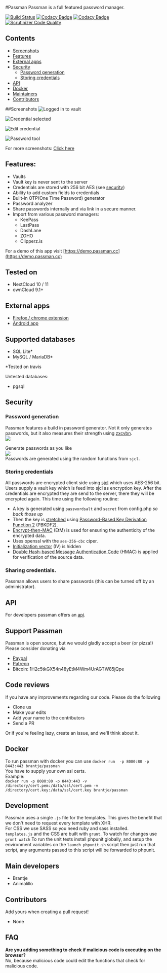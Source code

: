 #Passman
Passman is a full featured password manager.

[![Build Status](https://travis-ci.org/nextcloud/passman.svg?branch=master)](https://travis-ci.org/nextcloud/passman)
[![Codacy Badge](https://api.codacy.com/project/badge/Grade/749bb288c9fd4592a73056549d44a85e)](https://www.codacy.com/app/brantje/passman?utm_source=github.com&amp;utm_medium=referral&amp;utm_content=nextcloud/passman&amp;utm_campaign=Badge_Grade)
[![Codacy Badge](https://api.codacy.com/project/badge/Coverage/749bb288c9fd4592a73056549d44a85e)](https://www.codacy.com/app/brantje/passman?utm_source=github.com&utm_medium=referral&utm_content=nextcloud/passman&utm_campaign=Badge_Coverage)
[![Scrutinizer Code Quality](https://scrutinizer-ci.com/g/nextcloud/passman/badges/quality-score.png?b=master)](https://scrutinizer-ci.com/g/nextcloud/passman/?branch=master)


## Contents
* [Screenshots](https://github.com/nextcloud/passman#Screenshots) 
* [Features](https://github.com/nextcloud/passman#features) 
* [External apps](https://github.com/nextcloud/passman#external-apps)
* [Security](https://github.com/nextcloud/passman#security)
  * [Password generation](https://github.com/nextcloud/passman#password-generation)
  * [Storing credentials](https://github.com/nextcloud/passman#storing-credentials)
* [API](https://github.com/nextcloud/passman#api)
* [Docker](https://github.com/nextcloud/passman#docker)
* [Maintainers](https://github.com/nextcloud/passman#main-developers)
* [Contributors](https://github.com/nextcloud/passman#contributors)




##Screenshots
![Logged in to vault](http://i.imgur.com/ciShQZg.png)   

![Credential selected](http://i.imgur.com/3tENldT.png)   

![Edit credential](http://i.imgur.com/Iwm3hUe.png)   

![Password tool](http://i.imgur.com/ZYkN70r.png)

For more screenshots: [Click here](http://imgur.com/a/giKVt)


## Features:
- Vaults
- Vault key is never sent to the server
- Credentials are stored with 256 bit AES (see [security](https://github.com/nextcloud/passman#security))
- Ability to add custom fields to credentials
- Built-in OTP(One Time Password) generator
- Password analyzer
- Share passwords internally and via link in a secure manner.
- Import from various password managers:
  - KeePass
  - LastPass
  - DashLane
  - ZOHO
  - Clipperz.is


For a demo of this app visit [https://demo.passman.cc](https://demo.passman.cc)

## Tested on
- NextCloud 10 / 11
- ownCloud 9.1+


## External apps
- [Firefox / chrome extension](https://github.com/nextcloud/passman-webextension)
- [Android app](https://github.com/nextcloud/passman-android)


## Supported databases
- SQL Lite*
- MySQL / MariaDB*

*Tested on travis

Untested databases:
- pgsql

## Security

### Password generation
Passman features a build in password generator.
Not it only generates passwords, but it also measures their strength using [zxcvbn](https://github.com/dropbox/zxcvbn).   
![](http://i.imgur.com/2qVBUfM.png)   

Generate passwords as you like   
![](http://i.imgur.com/jcRicOV.png)   
Passwords are generated using the random functions from `sjcl`.


### Storing credentials
All passwords are encrypted client side using [sjcl](https://github.com/bitwiseshiftleft/sjcl) which uses AES-256 bit.
Users supply a vault key which is feed into sjcl as encryption key.
After the credentials are encrypted they are send to the server, there they will be encrypted again.
This time using the following routine:
- A key is generated using `passwordsalt` and `secret` from config.php *so back those up*
- Then the key is [stretched](http://en.wikipedia.org/wiki/Key_stretching) using [Password-Based Key Derivation Function 2](http://en.wikipedia.org/wiki/PBKDF2) (PBKDF2).
- [Encrypt-then-MAC](http://en.wikipedia.org/wiki/Authenticated_encryption#Approaches_to_Authenticated_Encryption) (EtM) is used for ensuring the authenticity of the encrypted data.
- Uses openssl with the `aes-256-cbc` ciper.
- [Initialization vector](http://en.wikipedia.org/wiki/Initialization_vector) (IV) is hidden
- [Double Hash-based Message Authentication Code](http://en.wikipedia.org/wiki/Hash-based_message_authentication_code) (HMAC) is applied for verification of the source data.


### Sharing credentials.
Passman allows users to share passwords (this can be turned off by an administrator). 



## API 
For developers passman offers an [api](https://github.com/nextcloud/passman/wiki/API).

## Support Passman
Passman is open source, but we would gladly accept a beer (or pizza!)   
Please consider donating via
- [Paypal](https://www.paypal.com/cgi-bin/webscr?cmd=_s-xclick&hosted_button_id=6YS8F97PETVU2)
- [Patreon](https://www.patreon.com/user?u=4833592)
- Bitcoin: 1H2c5tkGX54n48yEtM4Wm4UrAGTW85jQpe

## Code reviews
If you have any improvements regarding our code.
Please do the following
- Clone us
- Make your edits
- Add your name to the contributors 
- Send a PR   

Or if you're feeling lazy, create an issue, and we'll think about it.

## Docker
To run passman with docker you can use `docker run  -p 8080:80 -p 8443:443 brantje/passman`   
You have to supply your own ssl certs.   
Example:   
`docker run -p 8080:80 -p 8443:443 -v /directory/cert.pem:/data/ssl/cert.pem -v /directory/cert.key:/data/ssl/cert.key brantje/passman`


## Development
Passman uses a single `.js` file for the templates. This gives the benefit that we don't need to request every template with XHR.   
For CSS we use SASS so you need ruby and sass installed.  
`templates.js` and the CSS are built with `grunt`.
To watch for changes use `grunt watch`
To run the unit tests install phpunit globally, and setup the environment variables on the `launch_phpunit.sh` script then just run that script, any arguments passed to this script will be forwarded to phpunit.

## Main developers
- Brantje
- Animalillo

## Contributors
Add yours when creating a pull request!
- None


## FAQ
**Are you adding something to check if malicious code is executing on the browser?**   
No, because malicious code could edit the functions that check for malicious code.